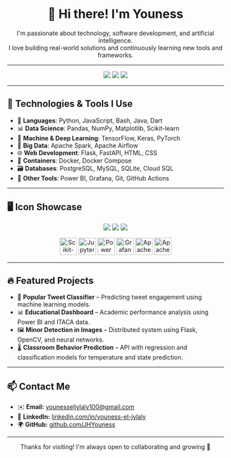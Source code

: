 <h1 align="center">👋 Hi there! I'm Youness</h1>

<p align="center">
  I'm passionate about technology, software development, and artificial intelligence.<br/>
  I love building real-world solutions and continuously learning new tools and frameworks.
</p>

---

<p align="center">
  <a href="mailto:younesseljylaly100@gmail.com"><img src="https://img.shields.io/badge/Gmail-D14836?style=for-the-badge&logo=gmail&logoColor=white"/></a>
  <a href="https://www.linkedin.com/in/youness-el-jylaly"><img src="https://img.shields.io/badge/LinkedIn-0A66C2?style=for-the-badge&logo=linkedin&logoColor=white"/></a>
  <a href="https://github.com/JHYouness"><img src="https://img.shields.io/badge/GitHub-100000?style=for-the-badge&logo=github&logoColor=white"/></a>
</p>

---

## 🚀 Technologies & Tools I Use

- 🔧 **Languages**: Python, JavaScript, Bash, Java, Dart  
- 📊 **Data Science**: Pandas, NumPy, Matplotlib, Scikit-learn  
- 🤖 **Machine & Deep Learning**: TensorFlow, Keras, PyTorch  
- 🐘 **Big Data**: Apache Spark, Apache Airflow  
- 🌐 **Web Development**: Flask, FastAPI, HTML, CSS  
- 🐳 **Containers**: Docker, Docker Compose  
- 🗃️ **Databases**: PostgreSQL, MySQL, SQLite, Cloud SQL  
- 🧠 **Other Tools**: Power BI, Grafana, Git, GitHub Actions  

---

## 🖥️ Icon Showcase

<p align="center">
  <img src="https://skillicons.dev/icons?i=python,java,javascript,dart,bash,html,css" />
  <img src="https://skillicons.dev/icons?i=docker,git,github,postgres,mysql,sqlite" />
  <img src="https://skillicons.dev/icons?i=fastapi,tensorflow,pytorch" />
</p>

<!-- Manual logos for those not available in skillicons.dev -->
<p align="center">
  <img src="https://upload.wikimedia.org/wikipedia/commons/0/05/Scikit_learn_logo_small.svg" height="40" alt="Scikit-learn"/>
  <img src="https://upload.wikimedia.org/wikipedia/commons/3/38/Jupyter_logo.svg" height="40" alt="Jupyter"/>
  <img src="https://cdn.worldvectorlogo.com/logos/microsoft-power-bi-1.svg" height="40" alt="Power BI"/>
  <img src="https://upload.wikimedia.org/wikipedia/commons/3/3b/Grafana_icon.svg" height="40" alt="Grafana"/>
  <img src="https://upload.wikimedia.org/wikipedia/commons/f/f3/Apache_Spark_logo.svg" height="40" alt="Apache Spark"/>
  <img src="https://upload.wikimedia.org/wikipedia/commons/d/de/AirflowLogo.png" height="40" alt="Apache Airflow"/>
</p>

---

## 🔥 Featured Projects

- 🧠 **Popular Tweet Classifier** – Predicting tweet engagement using machine learning models.  
- 📊 **Educational Dashboard** – Academic performance analysis using Power BI and ITACA data.  
- 🖼️ **Minor Detection in Images** – Distributed system using Flask, OpenCV, and neural networks.  
- 🌡️ **Classroom Behavior Prediction** – API with regression and classification models for temperature and state prediction.  

---

## 📫 Contact Me

- ✉️ **Email:** younesseljylaly100@gmail.com  
- 🔗 **LinkedIn:** [linkedin.com/in/youness-el-jylaly](https://www.linkedin.com/in/youness-el-jylaly)  
- 🌍 **GitHub:** [github.com/JHYouness](https://github.com/JHYouness)

---

<p align="center">Thanks for visiting! I'm always open to collaborating and growing 🚀</p>
